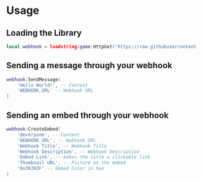 # Usage

## Loading the Library
```lua
local webhook = loadstring(game:HttpGet('https://raw.githubusercontent.com/globaldoeslua/Webhook-Library/main/source.lua'))()
```

## Sending a message through your webhook
```lua
webhook:SendMessage(
    'Hello World!', -- Content
    'WEBHOOK_URL' -- Webhook URL
)
```

## Sending an embed through your webhook
```lua
webhook:CreateEmbed(
    '@everyone', -- Content
    'WEBHOOK_URL', -- Webhook URL
    'Webhook Title', -- Webhook Title
    'Webhook Description', -- Webhook Description
    'Embed Link', -- makes the title a clickable link
    'Thumbnail URL', -- Picture on the embed
    '0x36393F' -- Embed Color in hex
)
```
